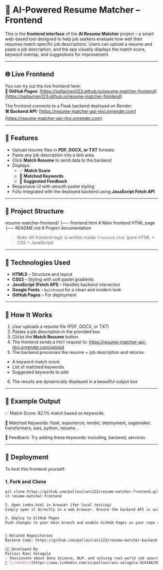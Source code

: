# 🎯 AI-Powered Resume Matcher – Frontend

This is the **frontend interface** of the **AI Resume Matcher** project – a smart web-based tool designed to help job seekers evaluate how well their resumes match specific job descriptions. Users can upload a resume and paste a job description, and the app visually displays the match score, keyword overlap, and suggestions for improvement.

---

## 🌐 Live Frontend

You can try out the live frontend here:  
**🔗 GitHub Pages:** [https://pallavirani123.github.io/resume-matcher-frontend](https://pallavirani123.github.io/resume-matcher-frontend)

The frontend connects to a Flask backend deployed on Render:  
**🛠 Backend API:** [https://resume-matcher-api-rkvj.onrender.com](https://resume-matcher-api-rkvj.onrender.com)

---

## 🧠 Features

- Upload resume files in **PDF, DOCX, or TXT** formats
- Paste any job description into a text area
- Click **Match Resume** to send data to the backend
- Displays:
  - ✅ **Match Score**
  - 🧠 **Matched Keywords**
  - 💬 **Suggested Feedback**
- Responsive UI with smooth pastel styling
- Fully integrated with the deployed backend using **JavaScript Fetch API**

---

## 📁 Project Structure
resume-matcher-frontend/
├── frontend.html # Main frontend HTML page
├── README.md # Project documentation


> Note: All frontend logic is written inside `frontend.html` (pure HTML + CSS + JavaScript)

---

## 🎨 Technologies Used

- **HTML5** – Structure and layout
- **CSS3** – Styling with soft pastel gradients
- **JavaScript (Fetch API)** – Handles backend interaction
- **Google Fonts** – `Quicksand` for a clean and modern look
- **GitHub Pages** – For deployment

---

## 🔄 How It Works

1. User uploads a resume file (PDF, DOCX, or TXT)
2. Pastes a job description in the provided box
3. Clicks the **Match Resume** button
4. The frontend sends a `POST` request to:
https://resume-matcher-api-rkvj.onrender.com/upload
5. The backend processes the resume + job description and returns:
- A keyword match score
- List of matched keywords
- Suggested keywords to add
6. The results are dynamically displayed in a beautiful output box

---

## 🧪 Example Output

✅ Match Score: 82.1% match based on keywords.

🧠 Matched Keywords: flask, experience, render, deployment, sagemaker, transformers, aws, python, resume...

💬 Feedback:
Try adding these keywords: including, backend, services


---

## 🚀 Deployment

To host this frontend yourself:

### 1. Fork and Clone

```bash
git clone https://github.com/pallavirani123/resume-matcher-frontend.git
cd resume-matcher-frontend

2. Open index.html in browser (for local testing)
Simply open it directly in a web browser. Ensure the backend API is accessible.

3. Deploy to GitHub Pages
Push changes to your main branch and enable GitHub Pages in your repo settings (point to main branch → / (root)).


🔗 Related Repositories
Backend Code: https://github.com/pallavirani123/resume-matcher-backend

👩‍💻 Developed By
Pallavi Rani Velagala
💡 Passionate about Data Science, NLP, and solving real-world job search problems using AI.
🔗 [LinkedIn](https://www.linkedin.com/in/pallavirani-velagala-41434625b/)
